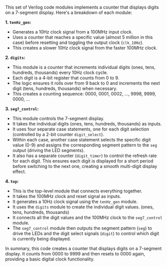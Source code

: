 This set of Verilog code modules implements a counter that displays digits on a 7-segment display. Here's a breakdown of each module:

**1. `tenHz_gen`:**

* Generates a 10Hz clock signal from a 100MHz input clock.
* Uses a counter that reaches a specific value (almost 5 million in this case) before resetting and toggling the output clock (`clk_10Hz`).
* This creates a slower 10Hz clock signal from the faster 100MHz clock.

**2. `digits`:**

* This module is a counter that increments individual digits (ones, tens, hundreds, thousands) every 10Hz clock cycle.
* Each digit is a 4-bit register that counts from 0 to 9.
* The logic ensures it rolls over from 9 back to 0 and increments the next digit (tens, hundreds, thousands) when necessary.
* This creates a counting sequence: 0000, 0001, 0002, ..., 9998, 9999, 0000, ...

**3. `seg7_control`:**

* This module controls the 7-segment display.
* It takes the individual digits (ones, tens, hundreds, thousands) as inputs.
* It uses four separate case statements, one for each digit selection (controlled by a 2-bit counter `digit_select`).
* Within each case, another case statement selects the specific digit value (0-9) and assigns the corresponding segment pattern to the `seg` output (driving the LED segments).
* It also has a separate counter (`digit_timer`) to control the refresh rate for each digit. This ensures each digit is displayed for a short period before switching to the next one, creating a smooth multi-digit display effect.

**4. `top`:**

* This is the top-level module that connects everything together.
* It takes the 100MHz clock and reset signal as inputs.
* It generates a 10Hz clock signal using the `tenHz_gen` module.
* It uses the `digits` module to create the individual digit values. (ones, tens, hundreds, thousands)
* It connects all the digit values and the 100MHz clock to the `seg7_control` module.
* The `seg7_control` module then outputs the segment pattern (`seg`) to drive the LEDs and the digit select signals (`digit`) to control which digit is currently being displayed.

In summary, this code creates a counter that displays digits on a 7-segment display. It counts from 0000 to 9999 and then resets to 0000 again, providing a basic digital clock functionality. 